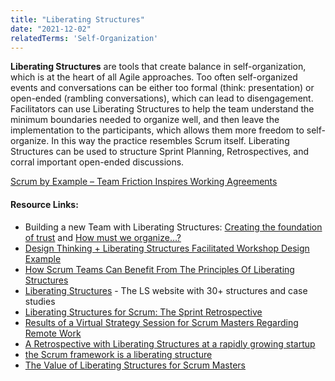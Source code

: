 ```yaml
---
title: "Liberating Structures"
date: "2021-12-02"
relatedTerms: 'Self-Organization'
---
```


**Liberating Structures** are tools that create balance in self-organization, which is at the heart of all Agile approaches. Too often self-organized events and conversations can be either too formal (think: presentation) or open-ended (rambling conversations), which can lead to disengagement. Facilitators can use Liberating Structures to help the team understand the minimum boundaries needed to organize well, and then leave the implementation to the participants, which allows them more freedom to self-organize. In this way the practice resembles Scrum itself. Liberating Structures can be used to structure Sprint Planning, Retrospectives, and corral important open-ended discussions.

[Scrum by Example – Team Friction Inspires Working Agreements](/blog/team-friction-inspires-working-agreements.html)

#### Resource Links:

- Building a new Team with Liberating Structures: [Creating the foundation of trust](https://agilereflections.dk/2021/07/05/creating-the-foundation-of-trust/) and [How must we organize…?](https://agilereflections.dk/2021/08/13/how-must-we-organize/)
- [Design Thinking + Liberating Structures Facilitated Workshop Design Example](https://agile-od.com/contents/191004-Design-Thinking-plus-Liberating-Structures-Facilitated-Workshop-Design-Example.pdf)
- [How Scrum Teams Can Benefit From The Principles Of Liberating Structures](https://medium.com/the-liberators/how-scrum-teams-can-benefit-from-the-principles-of-liberating-structures-ef91c70866fd)
- [Liberating Structures](https://www.liberatingstructures.com/) - The LS website with 30+ structures and case studies
- [Liberating Structures for Scrum: The Sprint Retrospective](https://age-of-product.com/liberating-structures-sprint-retrospective/)
- [Results of a Virtual Strategy Session for Scrum Masters Regarding Remote Work](https://age-of-product.com/virtual-strategy-session-liberating-structures-critical-uncertainties/)
- [A Retrospective with Liberating Structures at a rapidly growing startup](https://medium.com/the-liberators/a-retrospective-with-liberating-structures-at-a-rapidly-growing-startup-e90a255ce848)
- [the Scrum framework is a liberating structure](http://medium.com/resourceful-exformation/the-scrum-framework-is-a-liberating-structure-b75c51b90007)
- [The Value of Liberating Structures for Scrum Masters](https://medium.com/the-liberators/the-value-of-liberating-structures-for-scrum-masters-2fd55f641481)

